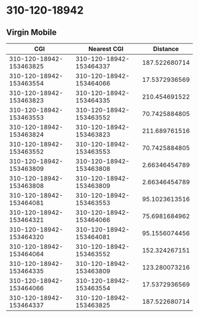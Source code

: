 # 310-120-18942
## Virgin Mobile


| CGI | Nearest CGI | Distance |
|-----|-------------|----------|
| 310-120-18942-153463825 | 310-120-18942-153464337 | 187.522680714 |
| 310-120-18942-153463554 | 310-120-18942-153464066 | 17.5372936569 |
| 310-120-18942-153463823 | 310-120-18942-153464335 | 210.454691522 |
| 310-120-18942-153463553 | 310-120-18942-153463552 | 70.7425884805 |
| 310-120-18942-153463824 | 310-120-18942-153463823 | 211.689761516 |
| 310-120-18942-153463552 | 310-120-18942-153463553 | 70.7425884805 |
| 310-120-18942-153463809 | 310-120-18942-153463808 | 2.66346454789 |
| 310-120-18942-153463808 | 310-120-18942-153463809 | 2.66346454789 |
| 310-120-18942-153464081 | 310-120-18942-153463553 | 95.1023613516 |
| 310-120-18942-153464321 | 310-120-18942-153464066 | 75.6981684962 |
| 310-120-18942-153464320 | 310-120-18942-153464081 | 95.1556074456 |
| 310-120-18942-153464064 | 310-120-18942-153463552 | 152.324267151 |
| 310-120-18942-153464335 | 310-120-18942-153463809 | 123.280073216 |
| 310-120-18942-153464066 | 310-120-18942-153463554 | 17.5372936569 |
| 310-120-18942-153464337 | 310-120-18942-153463825 | 187.522680714 |
